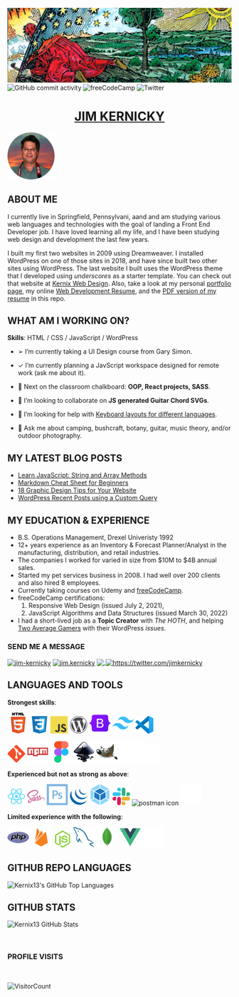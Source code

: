 <!-- [![Jim's GitHub Banner](./assets/GitHubBanner500.jpg)](https://kernixwebdesign.com/) -->

[![Jim's GitHub Banner](./assets/GitHubAlchemy1.jpg)](https://kernixwebdesign.com/resume-portfolio.html)
![GitHub commit activity](https://img.shields.io/github/commit-activity/y/Kernix13/Kernix13?style=flat-square)
![freeCodeCamp](https://img.shields.io/freecodecamp/points/fccb4a9d0f6-135f-4a94-97f5-795068269ca7?label=freeCodeCamp&style=flat-square)
![Twitter](https://img.shields.io/twitter/follow/jimkernicky?color=lightblue&label=Twitter&style=flat-square)

<!-- ![GitHub all releases](https://img.shields.io/github/downloads/Kernix13/Kernix13/total?style=flat-square) -->
<!-- [![hits](https://hits.deltapapa.io/github/Kernix13/hits-badge.svg)](https://hits.deltapapa.io) -->

**<h1 align="center"><ins>JIM KERNICKY</ins></h1>**

<img src="https://github.com/Kernix13/Kernix13/blob/main/circle-profile-pic.png" >

## ABOUT ME

I currently live in Springfield, Pennsylvani, aand and am studying various web languages and technologies with the goal of landing a Front End Developer job. I have loved learning all my life, and I have been studying web design and development the last few years.

I built my first two websites in 2009 using Dreamweaver. I installed WordPress on one of those sites in 2018, and have since built two other sites using WordPress. The last website I built uses the WordPress theme that I developed using _underscores_ as a starter template. You can check out that website at [Kernix Web Design](https://kernixwebdesign.com/). Also, take a look at my personal [portfolio page](https://kernixwebdesign.com/resume-portfolio.html), my online [Web Development Resume](https://kernixwebdesign.com/inventory-management-resume/), and the [PDF version of my resume](https://github.com/Kernix13/Kernix13/blob/main/resume.pdf) in this repo.

## WHAT AM I WORKING ON?

**Skills**: HTML / CSS / JavaScript / WordPress

- &#10146; I’m currently taking a UI Design course from Gary Simon.

- &check; I’m currently planning a JavScript workspace designed for remote work (ask me about it).

- 🌱 Next on the classroom chalkboard: **OOP, React projects, SASS**.

- 👯 I’m looking to collaborate on **JS generated Guitar Chord SVGs**.

- 🤝 I’m looking for help with [Keyboard layouts for different languages](https://kernixwebdesign.com/writer-assist.html).

- 💬 Ask me about camping, bushcraft, botany, guitar, music theory, and/or outdoor photography.

## MY LATEST BLOG POSTS

- [Learn JavaScript: String and Array Methods](https://kernixwebdesign.com/website/learn-javascript-string-array-methods/)
- [Markdown Cheat Sheet for Beginners](https://kernixwebdesign.com/website/code/markdown-cheat-sheet-beginners/)
- [18 Graphic Design Tips for Your Website](https://kernixwebdesign.com/website/18-graphic-design-tips-websites/)
- [WordPress Recent Posts using a Custom Query](https://kernixwebdesign.com/website/code/wordpress-recent-posts-using-a-custom-query/)

## MY EDUCATION & EXPERIENCE

- B.S. Operations Management, Drexel Univeristy 1992
- 12+ years experience as an Inventory & Forecast Planner/Analyst in the manufacturing, distribution, and retail industries.
- The companies I worked for varied in size from $10M to $4B annual sales.
- Started my pet services business in 2008. I had well over 200 clients and also hired 8 employees.
- Currently taking courses on Udemy and [freeCodeCamp](https://www.freecodecamp.org/fccb4a9d0f6-135f-4a94-97f5-795068269ca7).
- freeCodeCamp certifications:
  1. Responsive Web Design (issued July 2, 2021),
  2. JavaScript Algorithms and Data Structures (issued March 30, 2022)
- I had a short-lived job as a **Topic Creator** with _The HOTH_, and helping [Two Average Gamers](https://twoaveragegamers.com/) with their WordPress _issues_.

### SEND ME A MESSAGE

<p align="left">
<a href="https://linkedin.com/in/jim-kernicky" target="blank"><img align="center" src="https://raw.githubusercontent.com/rahuldkjain/github-profile-readme-generator/master/src/images/icons/Social/linked-in-alt.svg" alt="jim-kernicky" height="24" width="32" /></a>
<a href="https://fb.com/jim.kernicky" target="blank"><img align="center" src="https://raw.githubusercontent.com/rahuldkjain/github-profile-readme-generator/master/src/images/icons/Social/facebook.svg" alt="jim.kernicky" height="24" width="32" /></a>
<a href="mailto:jimkernicky@gmail.com">
  <img align="center" width="30" src="https://cdn-icons-png.flaticon.com/512/281/281769.png" />
</a>
<a href="https://twitter.com/jimkernicky" target="blank"><img align="center" src="https://raw.githubusercontent.com/rahuldkjain/github-profile-readme-generator/master/src/images/icons/Social/twitter.svg" alt="https://twitter.com/jimkernicky" height="27" width="36" />
</a>
<!-- <a href = "https://twitter.com/jimkernicky"><img src="https://img.icons8.com/fluent/30/000000/twitter.png" alt="jimkernicky"/></a> -->
</p>

## LANGUAGES AND TOOLS

**Strongest skills**:

<p align="left">
<span><img src="https://raw.githubusercontent.com/devicons/devicon/master/icons/html5/html5-original-wordmark.svg" width="48" height="48" alt="html icon" title="HTML5"/></span>
<span><img src="https://raw.githubusercontent.com/devicons/devicon/master/icons/css3/css3-original.svg" width="40" height="40" alt="css icon" title="CSS3" /></span>
<span><img src="https://raw.githubusercontent.com/devicons/devicon/master/icons/javascript/javascript-original.svg" width="40" height="40"  alt="javascript icon" title="JavaScript" /></span>
<span><img src="https://raw.githubusercontent.com/devicons/devicon/master/icons/wordpress/wordpress-plain.svg" width="40" height="40" alt="wordpress icon" title="WordPress" /></span>
<span><img src="https://raw.githubusercontent.com/devicons/devicon/master/icons/bootstrap/bootstrap-original.svg" width="48" height="48" alt="bootstrap icon" title="Bootstrap" /></span>
<span><img src="https://raw.githubusercontent.com/devicons/devicon/master/icons/tailwindcss/tailwindcss-plain.svg" width="48" height="48" alt="tailwind icon" title="Tailwind CSS" /></span>
<span><img src="https://raw.githubusercontent.com/devicons/devicon/master/icons/vscode/vscode-original.svg" width="40" height="40" alt="vs code icon" title="VS Code" /></span>
</p>
<p align="left">
<span><img src="https://raw.githubusercontent.com/devicons/devicon/master/icons/git/git-original.svg" width="40" height="40" alt="git icon" title="Git" /></span>
<span><img src="https://raw.githubusercontent.com/devicons/devicon/master/icons/npm/npm-original-wordmark.svg" width="48" height="48" alt="npm icon" title="NPM" /></span>
<span><img src="https://raw.githubusercontent.com/devicons/devicon/master/icons/figma/figma-original.svg" width="48" height="48" alt="figma icon" title="Figma" /></span>
<span><img src="https://raw.githubusercontent.com/devicons/devicon/master/icons/inkscape/inkscape-original.svg" width="48" height="48" alt="inkscape icon" title="Inkscape" /></span>
<span><img src="https://raw.githubusercontent.com/devicons/devicon/master/icons/gimp/gimp-original.svg" width="48" height="48" alt="gimp icon" title="GIMP" /></span>
<!-- <span><img src="https://raw.githubusercontent.com/devicons/devicon/master/icons/markdown/markdown-original.svg" width="48" height="48" alt="markdown icon" title="Markdown" /></span> -->
<span><img src="https://github.com/Kernix13/Kernix13/blob/main/assets/markdown.svg" width="48" height="48" alt="markdown icon" title="Markdown" /></span>
<!-- <span><img src="https://raw.githubusercontent.com/devicons/devicon/master/icons/codepen/codepen-plain.svg" width="48" height="48" alt="codepen icon" title="CodePen" /></span> -->
<span><img src="https://github.com/Kernix13/Kernix13/blob/main/assets/codepen.svg" width="40" height="40" alt="codepen icon" title="CodePen" /></span>
<!-- <span><img src="" width="48" height="48" alt="html icon" title="Express.js" /></span> -->
</p>

**Experienced but not as strong as above**:

<p align="left">
<span><img src="https://raw.githubusercontent.com/devicons/devicon/master/icons/react/react-original.svg" width="40" height="40" alt="react icon" title="React" /></span>
<span><img src="https://raw.githubusercontent.com/devicons/devicon/master/icons/sass/sass-original.svg" width="40" height="40" alt="sass icon" title="SASS" /></span>
<span><img src="https://raw.githubusercontent.com/devicons/devicon/master/icons/photoshop/photoshop-line.svg" width="48" height="48" alt="photoshop icon" title="Photoshop" /></span>
<span><img src="https://raw.githubusercontent.com/devicons/devicon/master/icons/jquery/jquery-original.svg" width="40" height="40" alt="jquery icon" title="jQuery" /></span>
<span><img src="https://raw.githubusercontent.com/devicons/devicon/master/icons/webpack/webpack-original.svg" width="48" height="48" alt="webpack icon" title="Webpack" /></span>
<span><img src="https://raw.githubusercontent.com/devicons/devicon/master/icons/slack/slack-original.svg" width="40" height="40" alt="slack icon" title="Slack" /></span>
<span><img src="https://www.vectorlogo.zone/logos/getpostman/getpostman-icon.svg" width="40" height="40" alt="postman icon" title="Postman" /></span>
<!-- <span><img src="https://raw.githubusercontent.com/devicons/devicon/master/icons/bash/bash-original.svg" width="48" height="48" alt="bash icon" title="Git Bash" /></span> -->
<span><img src="https://github.com/Kernix13/Kernix13/blob/main/assets/git-bash.svg" width="48" height="48" alt="bash icon" title="Git Bash" /></span>
<!-- <span><svg xmlns="http://www.w3.org/2000/svg" viewBox="0 0 128 128"><path fill="none" d="M-143.76 4.24h119.53v119.53h-119.53z"/><path fill="#fff" d="M109.01 28.64L71.28 6.24c-2.25-1.33-4.77-2-7.28-2s-5.03.67-7.28 2.01l-37.74 22.4c-4.5 2.67-7.28 7.61-7.28 12.96v44.8c0 5.35 2.77 10.29 7.28 12.96l37.73 22.4c2.25 1.34 4.76 2 7.28 2 2.51 0 5.03-.67 7.28-2l37.74-22.4c4.5-2.67 7.28-7.62 7.28-12.96V41.6c0-5.34-2.77-10.29-7.28-12.96zM79.79 98.59l.06 3.22c0 .39-.25.83-.55.99l-1.91 1.1c-.3.15-.56-.03-.56-.42l-.03-3.17c-1.63.68-3.29.84-4.34.42-.2-.08-.29-.37-.21-.71l.69-2.91c.06-.23.18-.46.34-.6.06-.06.12-.1.18-.13.11-.06.22-.07.31-.03 1.14.38 2.59.2 3.99-.5 1.78-.9 2.97-2.72 2.95-4.52-.02-1.64-.9-2.31-3.05-2.33-2.74.01-5.3-.53-5.34-4.57-.03-3.32 1.69-6.78 4.43-8.96l-.03-3.25c0-.4.24-.84.55-1l1.85-1.18c.3-.15.56.04.56.43l.03 3.25c1.36-.54 2.54-.69 3.61-.44.23.06.34.38.24.75l-.72 2.88c-.06.22-.18.44-.33.58a.77.77 0 01-.19.14c-.1.05-.19.06-.28.05-.49-.11-1.65-.36-3.48.56-1.92.97-2.59 2.64-2.58 3.88.02 1.48.77 1.93 3.39 1.97 3.49.06 4.99 1.58 5.03 5.09.05 3.44-1.79 7.15-4.61 9.41zm19.78-5.41c0 .3-.04.58-.29.72l-9.54 5.8c-.25.15-.45.02-.45-.28v-2.46c0-.3.18-.46.43-.61l9.4-5.62c.25-.15.45-.02.45.28v2.17zm6.56-55.09l-35.7 22.05c-4.45 2.6-7.73 5.52-7.74 10.89v43.99c0 3.21 1.3 5.29 3.29 5.9-.65.11-1.32.19-1.98.19-2.09 0-4.15-.57-5.96-1.64l-37.73-22.4c-3.69-2.19-5.98-6.28-5.98-10.67V41.6c0-4.39 2.29-8.48 5.98-10.67l37.74-22.4c1.81-1.07 3.87-1.64 5.96-1.64s4.15.57 5.96 1.64l37.74 22.4c3.11 1.85 5.21 5.04 5.8 8.63-1.27-2.67-4.09-3.39-7.38-1.47z"/></svg></span> -->
<!-- <span><img src="" width="48" height="48" alt="html icon" title="Express.js" /></span> -->
</p>

**Limited experience with the following**:

<p align="left">
<!-- Add Babel? -->
<span><img src="https://raw.githubusercontent.com/devicons/devicon/master/icons/php/php-original.svg" width="48" height="48" alt="php icon" title="PHP" /></span>
<span><img src="https://raw.githubusercontent.com/devicons/devicon/master/icons/firebase/firebase-plain.svg" width="48" height="48" alt="firebase icon" title="Firebase" /></span>
<span><img src="https://raw.githubusercontent.com/devicons/devicon/master/icons/nodejs/nodejs-original.svg" width="40" height="40" alt="nodejs icon" title="Node.js" /></span>
<span><img src="https://raw.githubusercontent.com/devicons/devicon/master/icons/mysql/mysql-original.svg" width="48" height="48" alt="mysql icon" title="MySQL" /></span>
<span><img src="https://raw.githubusercontent.com/devicons/devicon/master/icons/mongodb/mongodb-original.svg" width="48" height="48" alt="mongodb icon" title="MongoDB" /></span>
<span><img src="https://raw.githubusercontent.com/devicons/devicon/master/icons/vuejs/vuejs-original.svg" width="48" height="48" alt="vuejs icon" title="Vue.js" /></span>
<!-- <span><img src="https://raw.githubusercontent.com/devicons/devicon/master/icons/express/express-original.svg" width="48" height="48" alt="express icon" title="Express.js" /></span> -->
<span><img src="https://github.com/Kernix13/Kernix13/blob/main/assets/express.svg" width="48" height="48" alt="express icon" title="Express.js" /></span>
<!-- <span><svg xmlns="http://www.w3.org/2000/svg" viewBox="0 0 128 128"><path d="M126.67 98.44c-4.56 1.16-7.38.05-9.91-3.75-5.68-8.51-11.95-16.63-18-24.9-.78-1.07-1.59-2.12-2.6-3.45C89 76 81.85 85.2 75.14 94.77c-2.4 3.42-4.92 4.91-9.4 3.7l26.92-36.13L67.6 29.71c4.31-.84 7.29-.41 9.93 3.45 5.83 8.52 12.26 16.63 18.67 25.21 6.45-8.55 12.8-16.67 18.8-25.11 2.41-3.42 5-4.72 9.33-3.46-3.28 4.35-6.49 8.63-9.72 12.88-4.36 5.73-8.64 11.53-13.16 17.14-1.61 2-1.35 3.3.09 5.19C109.9 76 118.16 87.1 126.67 98.44zM1.33 61.74c.72-3.61 1.2-7.29 2.2-10.83 6-21.43 30.6-30.34 47.5-17.06C60.93 41.64 63.39 52.62 62.9 65H7.1c-.84 22.21 15.15 35.62 35.53 28.78 7.15-2.4 11.36-8 13.47-15 1.07-3.51 2.84-4.06 6.14-3.06-1.69 8.76-5.52 16.08-13.52 20.66-12 6.86-29.13 4.64-38.14-4.89C5.26 85.89 3 78.92 2 71.39c-.15-1.2-.46-2.38-.7-3.57q.03-3.04.03-6.08zm5.87-1.49h50.43c-.33-16.06-10.33-27.47-24-27.57-15-.12-25.78 11.02-26.43 27.57z" fill="#fff"/></svg></span> -->
<!-- <span><img src="" width="48" height="48" alt="html icon" title="Express.js" /></span> -->
</p>

## GITHUB REPO LANGUAGES

<p><img src="https://github-readme-stats.vercel.app/api/top-langs?username=kernix13&show_icons=true&locale=en&count_private=true&layout=compact&theme=react&hide_border=true&bg_color=0D1117" alt="Kernix13's GitHub Top Languages" /></p>

## GITHUB STATS

<p><img src="https://github-readme-stats.vercel.app/api?username=kernix13&show_icons=true&count_private=true&theme=react&hide_border=true&bg_color=0D1117" alt="Kernix13 GitHub Stats" /></p>

<br>

### PROFILE VISITS

<br>

![VisitorCount](https://profile-counter.glitch.me/{kernix13}/count.svg)
